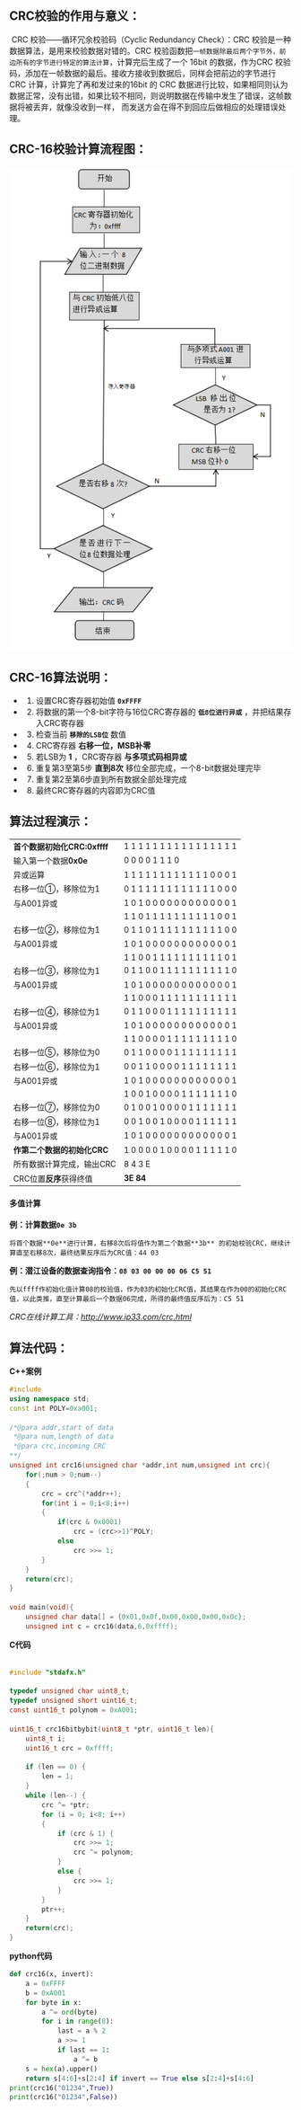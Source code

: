 ## CRC校验的作用与意义：

​	CRC 校验——循环冗余校验码（Cyclic Redundancy Check）：CRC 校验是一种数据算法，是用来校验数据对错的。CRC 校验函数把`一帧数据除最后两个字节外，前边所有的字节进行特定的算法计算`，计算完后生成了一个 16bit 的数据，作为CRC 校验码，添加在一帧数据的最后。接收方接收到数据后，同样会把前边的字节进行 CRC 计算，计算完了再和发过来的16bit 的 CRC 数据进行比较，如果相同则认为数据正常，没有出错，如果比较不相同，则说明数据在传输中发生了错误，这帧数据将被丢弃，就像没收到一样， 而发送方会在得不到回应后做相应的处理错误处理。



## CRC-16校验计算流程图：

![CRC-16校验计算](CRC-16校验计算.png)

## CRC-16算法说明：

* 1) 设置CRC寄存器初始值 **`0xFFFF`**

* 2) 将数据的第一个8-bit字符与16位CRC寄存器的 **`低8位进行异或`** ，并把结果存入CRC寄存器

* 3) 检查当前 **`移除的LSB位`** 数值

* 4) CRC寄存器 **右移一位，MSB补零**

* 5) 若LSB为 **1** ，CRC寄存器 **与多项式码相异或**

* 6) 重复第3至第5步 **直到8次** 移位全部完成，一个8-bit数据处理完毕

* 7) 重复第2至第6步直到所有数据全部处理完成

* 8) 最终CRC寄存器的内容即为CRC值

## 算法过程演示：
|               |              |
| --------------- | ------------------------------------- |
| **首个数据初始化CRC:0xffff** | 1 1 1 1    1 1 1 1    1 1 1 1    1 1 1 1 |
| 输入第一个数据**0x0e** | 0 0 0 0     1 1 1 0 |
| 异或运算 | 1 1 1 1    1 1 1 1    1 1 1 1    0 0 0 1 |
| 右移一位①，移除位为1 | 0 1 1 1    1 1 1 1    1 1 1 1    1 0 0 0 |
| 与A001异或 | 1 0 1 0    0 0 0 0    0 0 0 0    0 0 0 1 |
|  | 1 1 0 1    1 1 1 1    1 1 1 1    1 0 0 1 |
| 右移一位②，移除位为1 | 0 1 1 0    1 1 1 1    1 1 1 1    1 1 0 0 |
| 与A001异或 | 1 0 1 0    0 0 0 0    0 0 0 0    0 0 0 1 |
|  | 1 1 0 0    1 1 1 1    1 1 1 1    1 1 0 1 |
| 右移一位③，移除位为1 | 0 1 1 0    0 1 1 1    1 1 1 1    1 1 1 0 |
| 与A001异或 |1 0 1 0    0 0 0 0    0 0 0 0    0 0 0 1|
|             |1 1 0 0    0 1 1 1    1 1 1 1    1 1 1 1|
| 右移一位④，移除位为1 |0 1 1 0    0 0 1 1    1 1 1 1    1 1 1 1|
| 与A001异或 | 1 0 1 0    0 0 0 0    0 0 0 0    0 0 0 1  |
|              |1 1 0 0    0 0 1 1    1 1 1 1    1 1 1 0|
| 右移一位⑤，移除位为0 |0 1 1 0    0 0 0 1    1 1 1 1    1 1 1 1|
| 右移一位⑥，移除位为1 |0 0 1 1    0 0 0 0    1 1 1 1    1 1 1 1|
| 与A001异或 |1 0 1 0    0 0 0 0    0 0 0 0    0 0 0 1|
|         |1 0 0 1    0 0 0 0    1 1 1 1    1 1 1 0|
| 右移一位⑦，移除位为0 |0 1 0 0    1 0 0 0     0 1 1 1    1 1 1 1|
| 右移一位⑧，移除位为1 |0 0 1 0    0 1 0 0     0 0 1 1    1 1 1 1|
| 与A001异或 |1 0 1 0    0 0 0 0    0 0 0 0    0 0 0 1|
| **作第二个数据的初始化CRC** |1 0 0 0    0 1 0 0    0 0 1 1    1 1 1 0|
| 所有数据计算完成，输出CRC |8              4              3              E|
| CRC位置**反序**获得终值 |**3E                             84**|

#### 多值计算

**例：计算数据`0e 3b`**

```
将首个数据**0e**进行计算，右移8次后将值作为第二个数据**3b** 的初始校验CRC，继续计算直至右移8次，最终结果反序后为CRC值：44 03
```

**例：潜江设备的数据查询指令：`08 03 00 00 00 06 C5 51`**

```
先以ffff作初始化值计算08的校验值，作为03的初始化CRC值，其结果在作为00的初始化CRC值，以此类推，直至计算最后一个数据06完成，所得的最终值反序后为：C5 51
```



*CRC在线计算工具：<http://www.ip33.com/crc.html>*



## 算法代码：

**C++案例**

```c++
#include 
using namespace std;
const int POLY=0xa001;

/*@para addr,start of data
 *@para num,length of data
 *@para crc,incoming CRC
**/
unsigned int crc16(unsigned char *addr,int num,unsigned int crc){
    for(;num > 0;num--)
    {
        crc = crc^(*addr++);
        for(int i = 0;i<8;i++)
        {
            if(crc & 0x0001)
                crc = (crc>>1)^POLY;
            else
                crc >>= 1;
        }
    }
    return(crc);
}

void main(void){    
    unsigned char data[] = {0x01,0x0f,0x00,0x00,0x00,0x0c};
    unsigned int c = crc16(data,6,0xffff);
```

**C代码**

```c

#include "stdafx.h"
 
typedef unsigned char uint8_t;
typedef unsigned short uint16_t;
const uint16_t polynom = 0xA001;
 
uint16_t crc16bitbybit(uint8_t *ptr, uint16_t len){
	uint8_t i;
	uint16_t crc = 0xffff;
 
	if (len == 0) {
		len = 1;
	}
	while (len--) {
		crc ^= *ptr;
		for (i = 0; i<8; i++)
		{
			if (crc & 1) {
				crc >>= 1;
				crc ^= polynom;
			}
			else {
				crc >>= 1;
			}
		}
		ptr++;
	}
	return(crc);
}
```

**python代码**

```python
def crc16(x, invert):
    a = 0xFFFF
    b = 0xA001
    for byte in x:
        a ^= ord(byte)
        for i in range(8):
            last = a % 2
            a >>= 1
            if last == 1:
                a ^= b
    s = hex(a).upper()
    return s[4:6]+s[2:4] if invert == True else s[2:4]+s[4:6]
print(crc16("01234",True))
print(crc16("01234",False))
```

